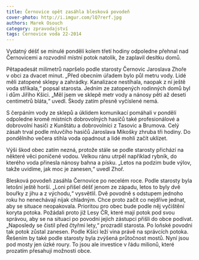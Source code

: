 ```yaml
---
title: Černovice opět zasáhla blesková povodeň
cover-photo: http://i.imgur.com/lQ7rerf.jpg
authors: Marek Osouch
category: zpravodajství
tags: Černovice voda 22-2014 
---
```


Vydatný déšť se minulé pondělí kolem třetí hodiny odpoledne přehnal nad Černovicemi a rozvodnil místní potok natolik, že zaplavil desítku domů.

Pětapadesát milimetrů napršelo podle starosty Černovic Jaroslava Zhoře v obci za dvacet minut. „Před obecním úřadem bylo půl metru vody. Lidé měli zatopené sklepy a zahrádky. Kanalizace nestíhala, naopak z ní ještě voda stříkala,“ popsal starosta. Jedním ze zatopených rodinných domů byl i dům Jiřího Kšici. „Měl jsem ve sklepě metr vody a nánosy pěti až deseti centimetrů bláta,“ uvedl. Škody zatím přesně vyčíslené nemá. 

S čerpáním vody ze sklepů a úklidem komunikací pomáhali v pondělí odpoledne kromě místních dobrovolných hasičů také profesionálové a dobrovolní hasiči z Kunštátu a dobrovolníci z Tasovic a Brumova. Celý zásah trval podle mluvčího hasičů Jaroslava Mikošky zhruba tři hodiny. Do pondělního večera stihla voda opadnout a lidé mohli začít uklízet. 

Výši škod obec zatím nezná, protože stále se podle starosty přichází na některé věci poničené vodou. Velkou ránu utrpěl například rybník, do kterého voda přinesla nánosy bahna a písku. „Letos na podzim bude výlov, takže uvidíme, jak moc je zanesen,“ uvedl Zhoř. 

Blesková povodeň zasáhla Černovice po necelém roce. Podle starosty byla letošní ještě horší. „Loni přišel déšť jenom ze západu, letos to byly dvě bouřky z jihu a z východu,“ vysvětlil. Dvě povodně s odstupem jednoho roku ho nenechávají nijak chladným. Chce proto začít co nejdříve jednat, aby se situace neopakovala. Prioritou pro obec bude podle něj vyčištění koryta potoka. Požádali proto již Lesy ČR, které mají potok pod svou správou, aby se na situaci po povodni jejich zástupci přišli do obce podívat. „Naposledy se čistil před čtyřmi lety,“ prozradil starosta. Po loňské povodni tak potok zůstal zanesen. Podle Kšici leží vina právě na správcích potoka. Řešením by také podle starosty byla zvýšená průtočnost mostů. Nyní jsou pod mosty jen úzké roury. To jsou ale investice v řádu milionů, které prozatím přesahují možnosti obce. 